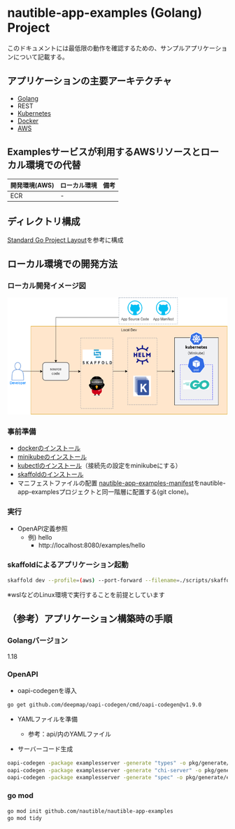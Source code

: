 # nautible-app-examples (Golang) Project
このドキュメントには最低限の動作を確認するための、サンプルアプリケーションについて記載する。  

## アプリケーションの主要アーキテクチャ
* [Golang](https://go.dev/)
* REST
* [Kubernetes](https://kubernetes.io/)
* [Docker](https://www.docker.com/)
* [AWS](https://aws.amazon.com/)

## Examplesサービスが利用するAWSリソースとローカル環境での代替
|  開発環境(AWS)  |  ローカル環境  | 備考 |
| ---- | ---- | ---- |
| ECR  | -    |      |

## ディレクトリ構成
[Standard Go Project Layout](https://github.com/golang-standards/project-layout/blob/master/README_ja.md)を参考に構成


## ローカル環境での開発方法
### ローカル開発イメージ図
![ローカル開発イメージ](./assets/local-dev-image.png)

### 事前準備
* [dockerのインストール](https://docs.docker.com/get-docker/)
* [minikubeのインストール](https://kubernetes.io/ja/docs/tasks/tools/install-minikube/)
* [kubectlのインストール](https://kubernetes.io/ja/docs/tasks/tools/install-kubectl/)（接続先の設定をminikubeにする）
* [skaffoldのインストール](https://skaffold.dev/docs/install/)
* マニフェストファイルの配置
  [nautible-app-examples-manifest](https://github.com/nautible/nautible-app-examples-manifest)をnautible-app-examplesプロジェクトと同一階層に配置する(git clone)。

### 実行
- OpenAPI定義参照
  - 例) hello
    - http://localhost:8080/examples/hello

### skaffoldによるアプリケーション起動

```bash
skaffold dev --profile=(aws) --port-forward --filename=./scripts/skaffold.yaml
```
※wslなどのLinux環境で実行することを前提としています

## （参考）アプリケーション構築時の手順
### Golangバージョン
1.18

### OpenAPI
- oapi-codegenを導入
```bash
go get github.com/deepmap/oapi-codegen/cmd/oapi-codegen@v1.9.0
```

- YAMLファイルを準備
  - 参考：api/内のYAMLファイル

- サーバーコード生成
```bash
oapi-codegen -package examplesserver -generate "types" -o pkg/generate/examplesserver/types.go api/examples.yaml
oapi-codegen -package examplesserver -generate "chi-server" -o pkg/generate/examplesserver/server.go api/examples.yaml
oapi-codegen -package examplesserver -generate "spec" -o pkg/generate/examplesserver/spec.go api/examples.yaml
```

### go mod
```bash
go mod init github.com/nautible/nautible-app-examples
go mod tidy
```
